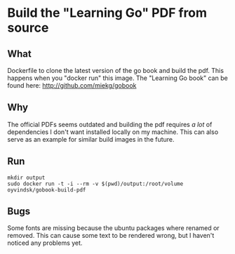 
# Build the "Learning Go" PDF from source

## What
Dockerfile to clone the latest version of the go book and build the pdf.
This happens when you "docker run" this image.
The "Learning Go book" can be found here: http://github.com/miekg/gobook 

## Why
The official PDFs seems outdated and building the pdf requires _a lot_ of dependencies I don't want installed locally on my machine.
This can also serve as an example for similar build images in the future.

## Run
    mkdir output
    sudo docker run -t -i --rm -v $(pwd)/output:/root/volume oyvindsk/gobook-build-pdf


## Bugs
Some fonts are missing because the ubuntu packages where renamed or removed. This can cause some text to be rendered wrong, but I haven't noticed any problems yet.

